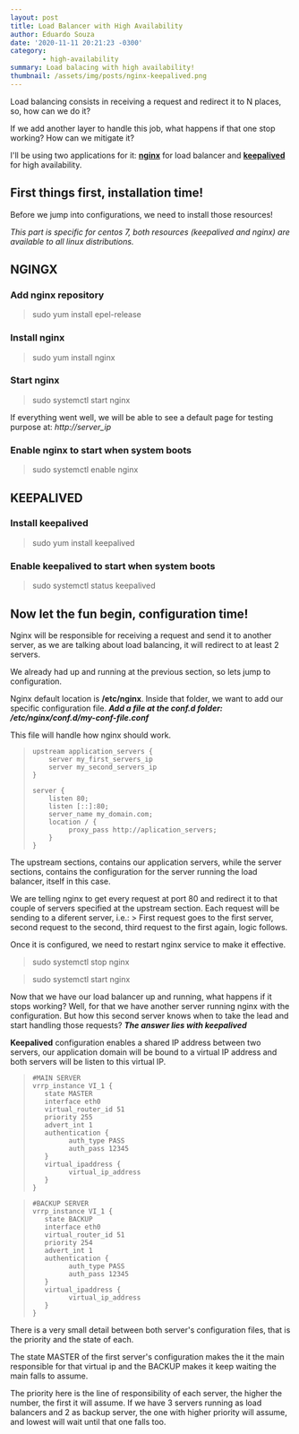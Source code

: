 ```yaml
---
layout: post
title: Load Balancer with High Availability
author: Eduardo Souza
date: '2020-11-11 20:21:23 -0300'
category:
        - high-availability
summary: Load balacing with high availability!
thumbnail: /assets/img/posts/nginx-keepalived.png
---
```


Load balancing consists in receiving a request and redirect it to N places, so, how can we do it? 

If we add another layer to handle this job, what happens if that one stop working? How can we mitigate it?

I'll be using two applications for it: [**nginx**](https://www.nginx.com/) for load balancer and [**keepalived**](https://www.keepalived.org/) for high availability.

## First things first, installation time!

Before we jump into configurations, we need to install those resources!

*This part is specific for centos 7, both resources (keepalived and nginx) are available to all linux distributions.*

## NGINGX

### Add nginx repository

> sudo yum install epel-release

### Install nginx

> sudo yum install nginx

### Start nginx

> sudo systemctl start nginx

If everything went well, we will be able to see a default page for testing purpose at: *http://server_ip*

### Enable nginx to start when system boots

> sudo systemctl enable nginx

## KEEPALIVED

### Install keepalived

> sudo yum install keepalived

### Enable keepalived to start when system boots

> sudo systemctl status keepalived

## Now let the fun begin, configuration time!

Nginx will be responsible for receiving a request and send it to another server, as we are talking about load balancing, it will redirect to at least 2 servers.

We already had up and running at the previous section, so lets jump to configuration.

Nginx default location is **/etc/nginx**. Inside that folder, we want to add our specific configuration file.
***Add a file at the conf.d folder: /etc/nginx/conf.d/my-conf-file.conf***

This file will handle how nginx should work.

>     upstream application_servers {
>         server my_first_servers_ip
>         server my_second_servers_ip        
>     }
>
>     server {
>         listen 80;        
>         listen [::]:80;
>         server_name my_domain.com;
>         location / {
>              proxy_pass http://aplication_servers;
>         }
>     }

The upstream sections, contains our application servers, while the server sections, contains the configuration for the server running the load balancer, itself in this case.

We are telling nginx to get every request at port 80 and redirect it to that couple of servers specified at the upstream section. Each request will be sending to a diferent server, i.e.: > First request goes to the first server, second request to the second, third request to the first again, logic follows.

Once it is configured, we need to restart nginx service to make it effective.

> sudo systemctl stop nginx

> sudo systemctl start nginx

Now that we have our load balancer up and running, what happens if it stops working?
Well, for that we have another server running nginx with the configuration. But how this second server knows when to take the lead and start handling those requests? ***The answer lies with keepalived***

**Keepalived** configuration enables a shared IP address between two servers, our application domain will be bound to a virtual IP address and both servers will be listen to this virtual IP.

>     #MAIN SERVER
>     vrrp_instance VI_1 {
>        state MASTER
>        interface eth0
>        virtual_router_id 51
>        priority 255
>        advert_int 1
>        authentication {
>              auth_type PASS
>              auth_pass 12345
>        }
>        virtual_ipaddress {
>              virtual_ip_address
>        }
>     }

>     #BACKUP SERVER
>     vrrp_instance VI_1 {
>        state BACKUP
>        interface eth0
>        virtual_router_id 51
>        priority 254
>        advert_int 1
>        authentication {
>              auth_type PASS
>              auth_pass 12345
>        }
>        virtual_ipaddress {
>              virtual_ip_address
>        }
>     }

There is a very small detail between both server's configuration files, that is the priority and the state of each.

The state MASTER of the first server's configuration makes the it the main responsible for that virtual ip and the BACKUP makes it keep waiting the main falls to assume.

The priority here is the line of responsibility of each server, the higher the number, the first it will assume. If we have 3 servers running as load balancers and 2 as backup server, the one with higher priority will assume, and lowest will wait until that one falls too.